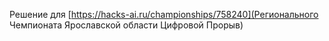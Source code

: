 Решение для [https://hacks-ai.ru/championships/758240](Регионального Чемпионата Ярославской области Цифровой Прорыв)
